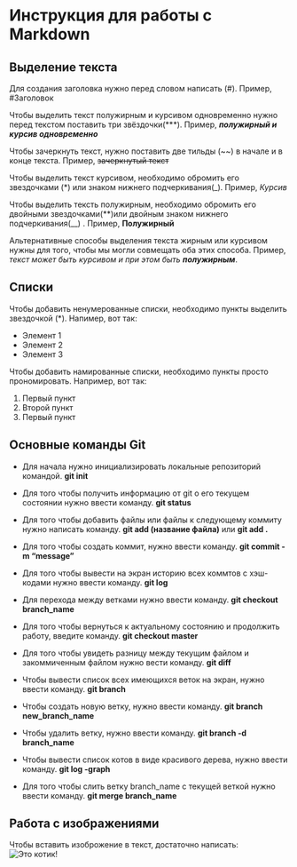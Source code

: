 # Инструкция для работы с Markdown

## Выделение текста

Для создания заголовка нужно перед словом написать (#). Пример, #Заголовок

Чтобы выделить текст полужирным и курсивом одновременно нужно перед текстом поставить три звёздочки(***). Пример, ***полужирный и курсив одновременно***

Чтобы зачеркнуть текст, нужно поставить две тильды (~~) в начале и в конце текста. Пример, ~~зачеркнутый текст~~

Чтобы выделить текст курсивом, необходимо обромить его звездочками (*) или знаком нижнего подчеркивания(_). Пример, *Курсив* 

Чтобы выделить тексть полужирным, необходимо обромить его двойными звездочками(**)или двойным знаком нижнего подчеркивания(__) . Пример, **Полужирный**

Альтернативные способы выделения текста жирным или курсивом нужны для того, чтобы мы могли совмещать оба этих способа. Пример, _текст может быть курсивом и при этом быть **полужирным**_.

## Списки 

Чтобы добавить ненумерованные списки, необходимо пункты выделить звездочкой (*). Напимер, вот так:
* Элемент 1
* Элемент 2
* Элемент 3

Чтобы добавить намированные списки, необходимо пункты просто прономировать. Например, вот так:
1. Первый пункт
2. Второй пункт
3. Первый пункт

## Основные команды Git

* Для начала нужно инициализировать локальные репозиторий командой. **git init**

* Для того чтобы получить информацию от git о его текущем состоянии нужно ввести команду. **git status**

* Для того чтобы добавить файлы или файлы к следующему коммиту нужно написать команду. **git add (название файла)** или **git add .**

* Для того чтобы создать коммит, нужно ввести команду. **git commit -m “message”**

* Для того чтобы вывести на экран историю всех коммтов с хэш-кодами нужно ввести команду. **git log**

* Для перехода между ветками нужно ввести команду. **git checkout branch_name**

* Для того чтобы вернуться к актуальному состоянию и продолжить работу, введите команду. **git checkout master**

* Для того чтобы увидеть разницу между текущим файлом и закоммиченным файлом нужно вести команду. **git diff**

* Чтобы вывести список всех имеющихся веток на экран, нужно ввести команду. **git branch**

* Чтобы создать новую ветку, нужно ввести команду. **git branch new_branch_name**

* Чтобы удалить ветку, нужно ввести команду. **git branch -d branch_name**

* Чтобы вывести список котов в виде красивого дерева, нужно ввести команду. **git log -graph**

* Для того чтобы слить ветку branch_name с текущей веткой нужно ввести команду. **git merge branch_name**


## Работа с изображениями

Чтобы вставить изоброжение в текст, достаточно написать: ![Это котик!](fe22186dba2df35f07573604aa8a0e63.jpeg)

